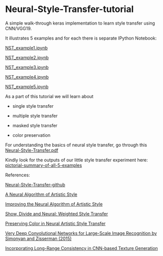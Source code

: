# Neural-Style-Transfer-tutorial
A simple walk-through keras implementation to learn style transfer using CNN/VGG19.

It illustrates 5 examples and for each there is separate IPython Notebook:

[NST_example1.ipynb](https://github.com/Vishwa22/Neural-Style-Transfer-tutorial/blob/master/NST_example1.ipynb)

[NST_example2.ipynb](https://github.com/Vishwa22/Neural-Style-Transfer-tutorial/blob/master/NST_example2.ipynb)

[NST_example3.ipynb](https://github.com/Vishwa22/Neural-Style-Transfer-tutorial/blob/master/NST_example3.ipynb)

[NST_example4.ipynb](https://github.com/Vishwa22/Neural-Style-Transfer-tutorial/blob/master/NST_example4.ipynb)

[NST_example5.ipynb](https://github.com/Vishwa22/Neural-Style-Transfer-tutorial/blob/master/NST_example5.ipynb)

As a part of this tutorial we will learn about

* single style transfer

* multiple style transfer

* masked style transfer

* color preservation

For understanding the basics of neural style transfer, go through this [Neural-Style-Transfer.pdf](https://github.com/Vishwa22/Neural-Style-Transfer-tutorial/blob/master/Neural-Style-Transfer.pdf)

Kindly look for the outputs of our little style transfer experiment here: [pictorial-summary-of-all-5-examples](https://github.com/Vishwa22/Neural-Style-Transfer-tutorial/tree/master/pictorial-summary-of-all-5-examples)

References:

[Neural-Style-Transfer-github](https://github.com/titu1994/Neural-Style-Transfer)

[A Neural Algorithm of Artistic Style](http://arxiv.org/abs/1508.06576)

[Improving the Neural Algorithm of Artistic Style](https://arxiv.org/abs/1605.04603)

[Show, Divide and Neural: Weighted Style Transfer](http://cs231n.stanford.edu/reports/2016/pdfs/208_Report.pdf)

[Preserving Color in Neural Artistic Style Transfer](https://arxiv.org/abs/1606.05897)

[Very Deep Convolutional Networks for Large-Scale Image Recognition by Simonyan and Zisserman (2015)](https://arxiv.org/abs/1409.1556)

[Incorporating Long-Range Consistency in CNN-based Texture Generation](https://arxiv.org/abs/1606.01286)
